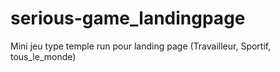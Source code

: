 # serious-game_landingpage
Mini jeu type temple run pour landing page (Travailleur, Sportif, tous_le_monde)
